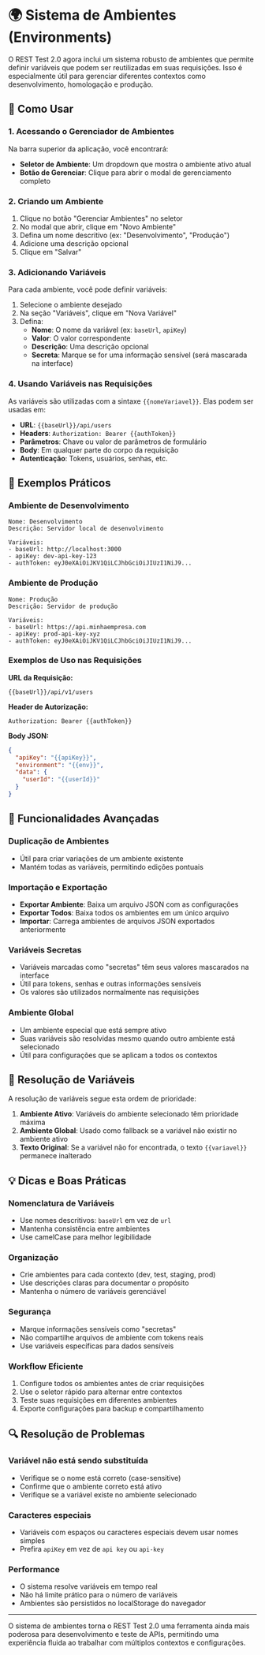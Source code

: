 # 🌍 Sistema de Ambientes (Environments)

O REST Test 2.0 agora inclui um sistema robusto de ambientes que permite definir variáveis que podem ser reutilizadas em suas requisições. Isso é especialmente útil para gerenciar diferentes contextos como desenvolvimento, homologação e produção.

## 🚀 Como Usar

### 1. Acessando o Gerenciador de Ambientes

Na barra superior da aplicação, você encontrará:

- **Seletor de Ambiente**: Um dropdown que mostra o ambiente ativo atual
- **Botão de Gerenciar**: Clique para abrir o modal de gerenciamento completo

### 2. Criando um Ambiente

1. Clique no botão "Gerenciar Ambientes" no seletor
2. No modal que abrir, clique em "Novo Ambiente"
3. Defina um nome descritivo (ex: "Desenvolvimento", "Produção")
4. Adicione uma descrição opcional
5. Clique em "Salvar"

### 3. Adicionando Variáveis

Para cada ambiente, você pode definir variáveis:

1. Selecione o ambiente desejado
2. Na seção "Variáveis", clique em "Nova Variável"
3. Defina:
   - **Nome**: O nome da variável (ex: `baseUrl`, `apiKey`)
   - **Valor**: O valor correspondente
   - **Descrição**: Uma descrição opcional
   - **Secreta**: Marque se for uma informação sensível (será mascarada na interface)

### 4. Usando Variáveis nas Requisições

As variáveis são utilizadas com a sintaxe `{{nomeVariavel}}`. Elas podem ser usadas em:

- **URL**: `{{baseUrl}}/api/users`
- **Headers**: `Authorization: Bearer {{authToken}}`
- **Parâmetros**: Chave ou valor de parâmetros de formulário
- **Body**: Em qualquer parte do corpo da requisição
- **Autenticação**: Tokens, usuários, senhas, etc.

## 📝 Exemplos Práticos

### Ambiente de Desenvolvimento

```
Nome: Desenvolvimento
Descrição: Servidor local de desenvolvimento

Variáveis:
- baseUrl: http://localhost:3000
- apiKey: dev-api-key-123
- authToken: eyJ0eXAiOiJKV1QiLCJhbGciOiJIUzI1NiJ9...
```

### Ambiente de Produção

```
Nome: Produção
Descrição: Servidor de produção

Variáveis:
- baseUrl: https://api.minhaempresa.com
- apiKey: prod-api-key-xyz
- authToken: eyJ0eXAiOiJKV1QiLCJhbGciOiJIUzI1NiJ9...
```

### Exemplos de Uso nas Requisições

**URL da Requisição:**

```
{{baseUrl}}/api/v1/users
```

**Header de Autorização:**

```
Authorization: Bearer {{authToken}}
```

**Body JSON:**

```json
{
  "apiKey": "{{apiKey}}",
  "environment": "{{env}}",
  "data": {
    "userId": "{{userId}}"
  }
}
```

## 🔄 Funcionalidades Avançadas

### Duplicação de Ambientes

- Útil para criar variações de um ambiente existente
- Mantém todas as variáveis, permitindo edições pontuais

### Importação e Exportação

- **Exportar Ambiente**: Baixa um arquivo JSON com as configurações
- **Exportar Todos**: Baixa todos os ambientes em um único arquivo
- **Importar**: Carrega ambientes de arquivos JSON exportados anteriormente

### Variáveis Secretas

- Variáveis marcadas como "secretas" têm seus valores mascarados na interface
- Útil para tokens, senhas e outras informações sensíveis
- Os valores são utilizados normalmente nas requisições

### Ambiente Global

- Um ambiente especial que está sempre ativo
- Suas variáveis são resolvidas mesmo quando outro ambiente está selecionado
- Útil para configurações que se aplicam a todos os contextos

## 🔧 Resolução de Variáveis

A resolução de variáveis segue esta ordem de prioridade:

1. **Ambiente Ativo**: Variáveis do ambiente selecionado têm prioridade máxima
2. **Ambiente Global**: Usado como fallback se a variável não existir no ambiente ativo
3. **Texto Original**: Se a variável não for encontrada, o texto `{{variavel}}` permanece inalterado

## 💡 Dicas e Boas Práticas

### Nomenclatura de Variáveis

- Use nomes descritivos: `baseUrl` em vez de `url`
- Mantenha consistência entre ambientes
- Use camelCase para melhor legibilidade

### Organização

- Crie ambientes para cada contexto (dev, test, staging, prod)
- Use descrições claras para documentar o propósito
- Mantenha o número de variáveis gerenciável

### Segurança

- Marque informações sensíveis como "secretas"
- Não compartilhe arquivos de ambiente com tokens reais
- Use variáveis específicas para dados sensíveis

### Workflow Eficiente

1. Configure todos os ambientes antes de criar requisições
2. Use o seletor rápido para alternar entre contextos
3. Teste suas requisições em diferentes ambientes
4. Exporte configurações para backup e compartilhamento

## 🔍 Resolução de Problemas

### Variável não está sendo substituída

- Verifique se o nome está correto (case-sensitive)
- Confirme que o ambiente correto está ativo
- Verifique se a variável existe no ambiente selecionado

### Caracteres especiais

- Variáveis com espaços ou caracteres especiais devem usar nomes simples
- Prefira `apiKey` em vez de `api key` ou `api-key`

### Performance

- O sistema resolve variáveis em tempo real
- Não há limite prático para o número de variáveis
- Ambientes são persistidos no localStorage do navegador

---

O sistema de ambientes torna o REST Test 2.0 uma ferramenta ainda mais poderosa para desenvolvimento e teste de APIs, permitindo uma experiência fluida ao trabalhar com múltiplos contextos e configurações.
